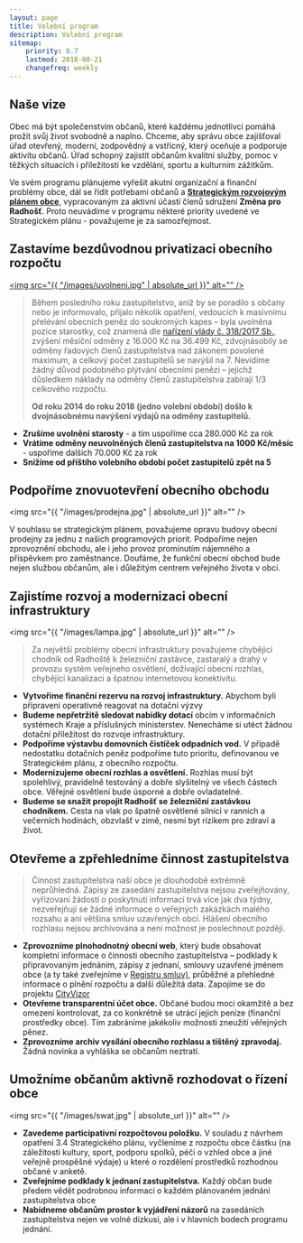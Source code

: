 ```yaml
---
layout: page
title: Volební program 
description: Volební program
sitemap:
    priority: 0.7
    lastmod: 2018-08-21
    changefreq: weekly
---
```

## Naše vize
Obec má být společenstvím občanů, které každému jednotlivci pomáhá 
prožít svůj život svobodně a naplno. Chceme, aby správu obce 
zajišťoval úřad otevřený, moderní, zodpovědný a vstřícný, který
oceňuje a podporuje aktivitu občanů. Úřad schopný zajistit občanům
kvalitní služby, pomoc v těžkých situacích i příležitosti ke
vzdělání, sportu a kulturním zážitkům.

Ve svém programu plánujeme vyřešit akutní organizační 
a finanční problémy obce, dál se řídit potřebami občanů a
<b><a href="/downloads/strategicky_plan.pdf">Strategickým rozvojovým plánem obce</a></b>, 
vypracovaným za aktivní účasti členů sdružení <b>Změna pro Radhošť</b>.
Proto neuvádíme v programu některé priority uvedené ve 
Strategickém plánu - považujeme je za samozřejmost.

## Zastavíme bezdůvodnou privatizaci obecního rozpočtu 
<a href="#" class="image main"><img src="{{ "/images/uvolneni.jpg" | absolute_url }}" alt="" /></a>
<blockquote>
Během posledního roku zastupitelstvo, aniž by se poradilo s občany 
nebo je informovalo, přijalo několik opatření, vedoucích k masivnímu 
přelévání obecních peněz do soukromých kapes – byla uvolněna 
pozice starostky, což znamená dle
<a href="https://www.zakonyprolidi.cz/cs/2017-318">nařízení vlády č. 318/2017 Sb.</a>, 
zvýšení měsíční odměny z 16.000 Kč na 36.499 Kč, zdvojnásobily 
se odměny řadových členů zastupitelstva nad zákonem povolené maximum, 
a celkový počet zastupitelů se navýšil na 7. Nevidíme žádný 
důvod podobného plýtvání obecními penězi – jejichž důsledkem 
náklady na odměny členů zastupitelstva zabírají 
1/3 celkového rozpočtu. 

<strong>Od roku 2014 do roku 2018 
(jedno volební období) došlo k dvojnásobnému navýšení 
výdajů na odměny zastupitelů.</strong>
</blockquote>

- <b>Zrušíme uvolnění starosty</b> - a tím uspoříme cca 280.000 Kč za rok
- <b>Vrátíme odměny neuvolněných členů zastupitelstva na 1000 Kč/měsíc</b> - uspoříme dalších 70.000 Kč za rok
- <b>Snížíme od příštího volebního období počet zastupitelů zpět na 5</b>

## Podpoříme znovuotevření obecního obchodu
<span class="image main"><img src="{{ "/images/prodejna.jpg" | absolute_url }}" alt="" /></span>

V souhlasu se strategickým plánem, považujeme opravu budovy obecní prodejny 
za jednu z našich programových priorit. Podpoříme nejen zprovoznění 
obchodu, ale i jeho provoz prominutím nájemného a příspěvkem pro 
zaměstnance. Doufáme, že funkční obecní obchod bude nejen službou 
občanům, ale i důležitým centrem veřejného života v obci.

## Zajistíme rozvoj a modernizaci obecní infrastruktury
<span class="image main"><img src="{{ "/images/lampa.jpg" | absolute_url }}" alt="" /></span>
<blockquote>
Za největší problémy obecní infrastruktury považujeme chybějicí 
chodník od Radhoště k železniční zastávce, zastaralý a drahý 
v provozu systém veřejneho osvětlení, dožívající obecní rozhlas, 
chybějící kanalizaci a špatnou internetovou konektivitu. 
</blockquote>

- <b>Vytvoříme finanční rezervu na rozvoj infrastruktury.</b> 
Abychom byli připraveni operativně reagovat na dotační výzvy 
- <b>Budeme nepřetržitě sledovat nabídky dotací</b> obcím 
v informačních systémech Kraje a příslušných ministerstev. 
Nenecháme si utéct žádnou dotační příležitost do rozvoje 
infrastruktury.  
- <b>Podpoříme výstavbu domovních čistíček odpadních vod.</b>
V případě nedostatku dotačních peněz podpoříme tuto prioritu, 
definovanou ve Strategickém plánu, z obecního rozpočtu.
- <b>Modernizujeme obecní rozhlas a osvětlení.</b> Rozhlas
musí být spolehlivý, pravidelně testováný a dobře slyšitelný
ve všech částech obce. Věřejné osvětlení bude úsporné a dobře
ovladatelné.
- <b>Budeme se snažit propojit Radhošť se železniční zastávkou 
chodníkem.</b> Cesta na vlak po špatně osvětlené silnici v ranních 
a večerních  hodinách, obzvlašť v zimě, nesmí byt rizikem pro 
zdraví a život.
    
## Otevřeme a zpřehledníme činnost zastupitelstva  
<blockquote>
Činnost zastupitelstva naší obce je dlouhodobě extrémně neprůhledná. 
Zápisy ze zasedání zastupitelstva nejsou zveřejňovány, vyřizovaní 
žádostí o poskytnutí informací trvá více jak dva týdny, nezveřejňují 
se žádné informace o veřejných zakázkách malého rozsahu a ani 
většina smluv uzavřených obcí. Hlášení obecního rozhlasu nejsou 
archivována a není možnost je poslechnout později. 
</blockquote>

- <b>Zprovozníme plnohodnotný obecní web</b>,
který bude obsahovat kompletní informace o činnosti obecního 
zastupitelstva – podklady k připravovaným jednáním, zápisy z jednaní, 
smlouvy uzavřené jménem obce (a ty také zveřejníme v 
<a href="https://smlouvy.gov.cz/">Registru smluv)</a>, 
průběžné a přehledné informace o plnění rozpočtu a další důležitá data.
Zapojíme se do projektu <a href="https://cityvizor.cz/">CityVizor</a> 
- <b>Otevřeme transparentní účet obce.</b> Občané budou moci okamžitě a 
bez omezení kontrolovat, za co konkrétně se utrácí jejich peníze 
(finanční prostředky obce). Tím zabráníme jakékoliv možnosti zneužití
věřejných pěnez.
- <b>Zprovozníme archiv vysílání obecního rozhlasu a tištěný zpravodaj.</b> 
Žádná novinka a vyhláška se občanům neztratí.

## Umožníme občanům aktivně rozhodovat o řízení obce
<span class="image main"><img src="{{ "/images/swat.jpg" | absolute_url }}" alt="" /></span>
- <b>Zavedeme participativní rozpočtovou položku.</b> 
V souladu z návrhem opatření 3.4 Strategického plánu, vyčleníme 
z rozpočtu obce částku (na záležitosti kultury, sport, podporu 
spolků, péči o vzhled obce a jiné veřejně prospěšné výdaje) 
u které o rozdělení prostředků rozhodnou občané v anketě.
- <b>Zveřejníme podklady k jednaní zastupitelstva.</b>
Každý občan bude předem vědět podrobnou informaci o každém 
plánovaném jednání zastupitelstva obce
- <b>Nabídneme občanům prostor k vyjádření názorů</b> na zasedáních
zastupitelstva nejen ve volné dizkusi, ale i v hlavních bodech 
programu jednání.
